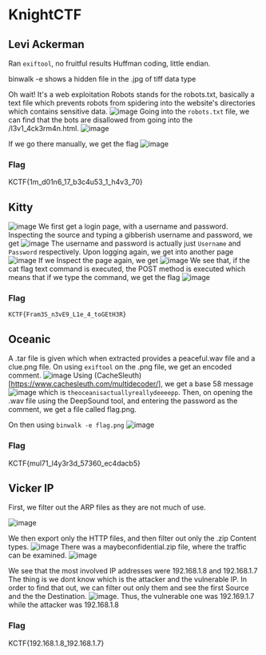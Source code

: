 # KnightCTF

## Levi Ackerman

Ran `exiftool`, no fruitful results
Huffman coding, little endian.

binwalk -e shows a hidden file in the .jpg of tiff data type

Oh wait! It's a web exploitation
Robots stands for the robots.txt, basically a text file which prevents robots from spidering into the website's directories which contains sensitive data.
![image](https://github.com/kua23/KnightCTF/assets/61975172/442aadf1-a350-4326-bc90-013f7b617075)
Going into the `robots.txt` file, we can find that the bots are disallowed from going into the /l3v1_4ck3rm4n.html.
![image](https://github.com/kua23/KnightCTF/assets/61975172/8f1a0ad4-7d09-46cf-b290-07a19cef7a0a)

If we go there manually, we get the flag
![image](https://github.com/kua23/KnightCTF/assets/61975172/36526cd2-e0e3-420a-b24d-3d6d47cb3a2d)

### Flag

KCTF{1m_d01n6_17_b3c4u53_1_h4v3_70}

## Kitty

![image](https://github.com/kua23/KnightCTF/assets/61975172/91efe3c5-e2be-4316-bc34-a3051e527bbd)
We first get a login page, with a username and password. 
Inspecting the source and typing a gibberish username and password, we get
![image](https://github.com/kua23/KnightCTF/assets/61975172/68b2900d-6e67-434d-8599-fe3abffef0e5)
The username and password is actually just `Username` and `Password` respectively.
Upon logging again, we get into another page
![image](https://github.com/kua23/KnightCTF/assets/61975172/9ee80982-cf11-49f2-a3a3-bee893919a41)
If we Inspect the page again, we get 
![image](https://github.com/kua23/KnightCTF/assets/61975172/fdc17db9-0e65-48b8-83f3-c7d4899eab66)
We see that, if the cat flag text command is executed, the POST method is executed which means that if we type the command, we get the flag
![image](https://github.com/kua23/KnightCTF/assets/61975172/267190d7-123e-4064-8ea2-4c73e6022c8e)

### Flag
`KCTF{Fram3S_n3vE9_L1e_4_toGEtH3R}`

## Oceanic

A .tar file is given which when extracted provides a peaceful.wav file and a clue.png file.
On using `exiftool` on the .png file, we get an encoded comment.
![image](https://github.com/kua23/KnightCTF/assets/61975172/e228e685-e659-4da5-9ce7-4ab,c0a113c3b)
Using (CacheSleuth)[https://www.cachesleuth.com/multidecoder/], we get a base 58 message
![image](https://github.com/kua23/KnightCTF/assets/61975172/52c68540-b9de-43f8-8ee7-e73b79c18b01)
which is `theoceanisactuallyreallydeeeepp`.
Then, on opening the .wav file using the DeepSound tool, and entering the password as the comment, we get a file called flag.png.

On then using `binwalk -e flag.png` 
![image](https://github.com/kua23/KnightCTF/assets/61975172/835f57b5-6b2f-4119-b4c0-76c9c5982b6b)

### Flag 
KCTF{mul71_l4y3r3d_57360_ec4dacb5}

## Vicker IP
First, we filter out the ARP files as they are not much of use.

![image](https://github.com/kua23/KnightCTF/assets/61975172/39be30b8-ad90-4d29-abd9-c3e97803bd6b)

We then export only the HTTP files, and then filter out only the .zip Content types.
![image](https://github.com/kua23/KnightCTF/assets/61975172/7da04784-c617-4bfd-a8a2-c713f96c0173)
There was a maybeconfidential.zip file, where the traffic can be examined.
![image](https://github.com/kua23/KnightCTF/assets/61975172/f09da75c-5b7e-4422-bad6-6c2c029e620c)

We see that the most involved IP addresses were 192.168.1.8 and 192.168.1.7 
The thing is we dont know which is the attacker and the vulnerable IP. In order to find that out, we can filter out only them and see the first Source and the the Destination.
![image](https://github.com/kua23/KnightCTF/assets/61975172/20c59cc3-e3c2-4c0a-b30a-2bc08c8284f5).
Thus, the vulnerable one was 192.169.1.7 while the attacker was 192.168.1.8

### Flag
KCTF{192.168.1.8_192.168.1.7}








